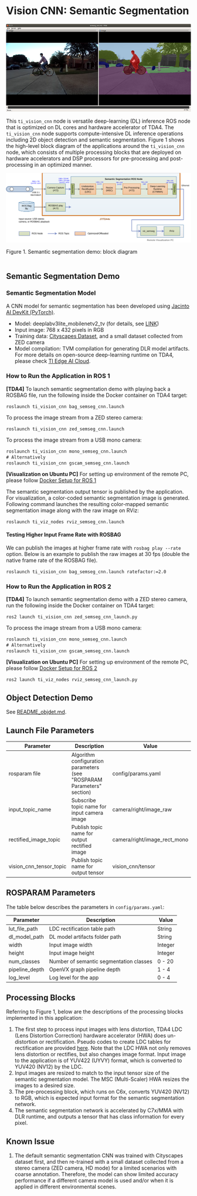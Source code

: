 Vision CNN: Semantic Segmentation
=================================

![](docs/semseg_rviz.png)
<br />

This `ti_vision_cnn` node is versatile deep-learning (DL) inference ROS node that is optimized on DL cores and hardware accelerator of TDA4. The `ti_vision_cnn` node supports compute-intensive DL inference operations including 2D object detection and semantic segmentation. Figure 1 shows the high-level block diagram of the applications around the `ti_vision_cnn` node, which consists of multiple processing blocks that are deployed on hardware accelerators and DSP processors for pre-processing and post-processing in an optimized manner.

![](docs/semseg_demo_block_diagram.svg)
<figcaption>Figure 1. Semantic segmentation demo: block diagram</figcaption>
<br />

## Semantic Segmentation Demo

### Semantic Segmentation Model
A CNN model for semantic segmentation has been developed using [Jacinto AI DevKit (PyTorch)](https://git.ti.com/cgit/jacinto-ai/pytorch-jacinto-ai-devkit/about/).

* Model: deeplabv3lite_mobilenetv2_tv (for details, see [LINK](https://git.ti.com/cgit/jacinto-ai/pytorch-jacinto-ai-devkit/about/docs/Semantic_Segmentation.md))
* Input image: 768 x 432 pixels in RGB
* Training data: [Cityscapes Dataset](https://www.cityscapes-dataset.com), and a small dataset collected from ZED camera
* Model compilation: TVM compilation for generating DLR model artifacts. For more details on open-source deep-learning runtime on TDA4, please check [TI Edge AI Cloud](https://dev.ti.com/edgeai/).

### How to Run the Application in ROS 1

**[TDA4]** To launch semantic segmentation demo with playing back a ROSBAG file, run the following inside the Docker container on TDA4 target:
```
roslaunch ti_vision_cnn bag_semseg_cnn.launch
```
To process the image stream from a ZED stereo camera:
```
roslaunch ti_vision_cnn zed_semseg_cnn.launch
```
To process the image stream from a USB mono camera:
```
roslaunch ti_vision_cnn mono_semseg_cnn.launch
# Alternatively
roslaunch ti_vision_cnn gscam_semseg_cnn.launch
```

**[Visualization on Ubuntu PC]** For setting up environment of the remote PC, please follow [Docker Setup for ROS 1](../../../docker/setting_docker_ros1.md)

The semantic segmentation output tensor is published by the application. For visualization, a color-coded semantic segmentation image is generated. Following command launches the resulting color-mapped semantic segmentation image along with the raw image on RViz:
```
roslaunch ti_viz_nodes rviz_semseg_cnn.launch
```
#### Testing Higher Input Frame Rate with ROSBAG
We can publish the images at higher frame rate with `rosbag play --rate` option. Below is an example to publish the raw images at 30 fps (double the native frame rate of the ROSBAG file).
```
roslaunch ti_vision_cnn bag_semseg_cnn.launch ratefactor:=2.0
```

### How to Run the Application in ROS 2

**[TDA4]** To launch semantic segmentation demo with a ZED stereo camera, run the following inside the Docker container on TDA4 target:
```
ros2 launch ti_vision_cnn zed_semseg_cnn_launch.py
```
To process the image stream from a USB mono camera:
```
roslaunch ti_vision_cnn mono_semseg_cnn.launch
# Alternatively
roslaunch ti_vision_cnn gscam_semseg_cnn.launch
```
<!-- To launch semantic segmentation demo with playing back a ROSBAG file, run the following inside the Docker container on TDA4 target:
```
ros2 launch ti_vision_cnn bag_semseg_cnn_launch.py
``` -->

**[Visualization on Ubuntu PC]** For setting up environment of the remote PC, please follow [Docker Setup for ROS 2](../../../docker/setting_docker_ros2.md)

```
ros2 launch ti_viz_nodes rviz_semseg_cnn_launch.py
```

## Object Detection Demo

See [README_objdet.md](./README_objdet.md).

## Launch File Parameters

Parameter               | Description                                                               | Value
------------------------|---------------------------------------------------------------------------|-------------------
rosparam file           | Algorithm configuration parameters (see "ROSPARAM Parameters" section)    | config/params.yaml
input_topic_name        | Subscribe topic name for input camera image                               | camera/right/image_raw
rectified_image_topic   | Publish topic name for output rectified image                             | camera/right/image_rect_mono
vision_cnn_tensor_topic | Publish topic name for output tensor                                      | vision_cnn/tensor

## ROSPARAM Parameters
The table below describes the parameters in `config/params.yaml`:

 Parameter                | Description                                        | Value
--------------------------|----------------------------------------------------|----------
 lut_file_path            | LDC rectification table path                       | String
 dl_model_path            | DL model artifacts folder path                     | String
 width                    | Input image width                                  | Integer
 height                   | Input image height                                 | Integer
 num_classes              | Number of semantic segmentation classes            | 0 - 20
 pipeline_depth           | OpenVX graph pipeline depth                        | 1 - 4
 log_level                | Log level for the app                              | 0 - 4
 ## Processing Blocks

Referring to Figure 1, below are the descriptions of the processing blocks implemented in this application:

1. The first step to process input images with lens distortion, TDA4 LDC (Lens Distortion Correction) hardware accelerator (HWA) does un-distortion or rectification. Pseudo codes to create LDC tables for rectification are provided [here](../ti_sde/README.md). Note that the LDC HWA not only removes lens distortion or rectifies, but also changes image format. Input image to the application is of YUV422 (UYVY) format, which is converted to YUV420 (NV12) by the LDC.
2. Input images are resized to match to the input tensor size of the semantic segmentation model. The MSC (Multi-Scaler) HWA resizes the images to a desired size.
3. The pre-processing block, which runs on C6x, converts YUV420 (NV12) to RGB, which is expected input format for the semantic segmentation network.
4. The semantic segmentation network is accelerated by C7x/MMA with DLR runtime, and outputs a tensor that has class information for every pixel.

## Known Issue

1. The default semantic segmentation CNN was trained with Cityscapes dataset first, and then re-trained with a small dataset collected from a stereo camera (ZED camera, HD mode) for a limited scenarios with coarse annotation. Therefore, the model can show limited accuracy performance if a different camera model is used and/or when it is applied in different environmental scenes.

